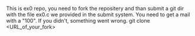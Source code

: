 This is ex0 repo, you need to fork the repositery and than submit a git dir with the file ex0.c we provided in the submit system.
You need to get a mail with a "100".
If you didn't, something went wrong.
git clone <URL_of_your_fork>
